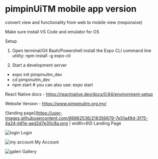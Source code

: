 # pimpinUiTM mobile app version
convert view and functionality from web to mobile view (responsive)

Make sure install VS Code and emulator for OS

Setup
1. Open terminal/Git Bash/Powershell
install the Expo CLI command line utility:
npm install -g expo-cli

2. Start a development server
- expo init pimpinuitm_dev
- cd pimpinuitm_dev
- npm start # you can also use: expo start

React Native docs - https://reactnative.dev/docs/0.64/environment-setup

Website Version - https://www.pimpinuitm.org.my/

![landing page](https://user-images.githubusercontent.com/86862536/218356879-7e51a49d-3f75-4a24-b81e-aed2d7e30c8a.png | width=60)
Landing Page

![login](https://user-images.githubusercontent.com/86862536/218356872-e770f958-94f0-42e6-ae3a-a5d5d92feeec.png)
Login

![my account](https://user-images.githubusercontent.com/86862536/218356884-57991607-2581-4c0e-b2cb-0445127363a4.png)
My Account

![galeri](https://user-images.githubusercontent.com/86862536/218356888-99bc8fa4-1a60-4ea9-8bc6-777ba62956d7.png)
Gallery
